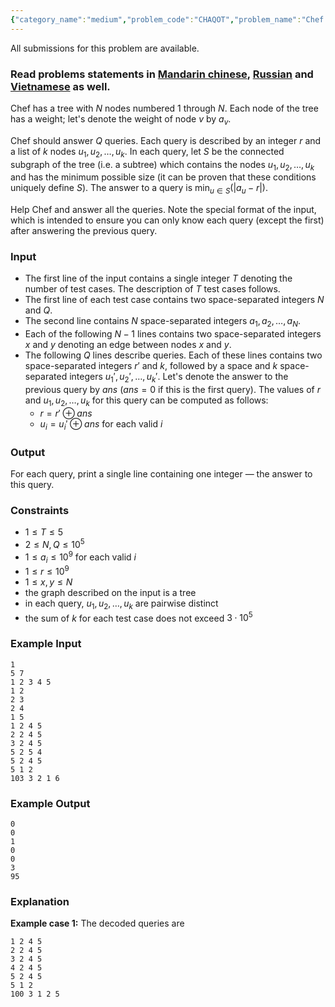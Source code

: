 ```yaml
---
{"category_name":"medium","problem_code":"CHAQOT","problem_name":"Chef and Queries on a Tree","languages_supported":{"0":"C","1":"CPP14","2":"JAVA","3":"PYTH","4":"PYTH 3.6","5":"PYPY","6":"CS2","7":"PAS fpc","8":"PAS gpc","9":"RUBY","10":"PHP","11":"GO","12":"NODEJS","13":"HASK","14":"rust","15":"SCALA","16":"swift","17":"D","18":"PERL","19":"FORT","20":"WSPC","21":"ADA","22":"CAML","23":"ICK","24":"BF","25":"ASM","26":"CLPS","27":"PRLG","28":"ICON","29":"SCM qobi","30":"PIKE","31":"ST","32":"NICE","33":"LUA","34":"BASH","35":"NEM","36":"LISP sbcl","37":"LISP clisp","38":"SCM guile","39":"JS","40":"ERL","41":"TCL","42":"kotlin","43":"PERL6","44":"TEXT","45":"SCM chicken","46":"PYP3","47":"CLOJ","48":"COB","49":"FS"},"max_timelimit":5,"source_sizelimit":50000,"problem_author":"kefaa","problem_tester":null,"date_added":"20-07-2018","tags":{"0":"cook86","1":"dynamic","2":"hard","3":"kefaa","4":"lca","5":"persistence","6":"segment"},"editorial_url":"https://discuss.codechef.com/problems/CHAQOT","time":{"view_start_date":1532284205,"submit_start_date":1532284205,"visible_start_date":1532284205,"end_date":1735669800},"is_direct_submittable":false,"layout":"problem"}
---
```

<span class="solution-visible-txt">All submissions for this problem are available.</span><h3>Read problems statements in <a href="http://www.codechef.com/download/translated/COOK96/mandarin/CHAQOT.pdf" target="_blank">Mandarin chinese</a>, <a href="http://www.codechef.com/download/translated/COOK96/russian/CHAQOT.pdf" target="_blank">Russian</a> and <a href="http://www.codechef.com/download/translated/COOK96/vietnamese/CHAQOT.pdf" target="_blank">Vietnamese</a> as well.</h3>

Chef has a tree with $N$ nodes numbered $1$ through $N$. Each node of the tree has a weight; let's denote the weight of node $v$ by $a_v$.

Chef should answer $Q$ queries. Each query is described by an integer $r$ and a list of $k$ nodes $u_1, u_2, \dots, u_k$. In each query, let $S$ be the connected subgraph of the tree (i.e. a subtree) which contains the nodes $u_1, u_2, \dots, u_k$ and has the minimum possible size (it can be proven that these conditions uniquely define $S$). The answer to a query is $\mathrm{min}_{u \in S}(|a_u - r|)$.

Help Chef and answer all the queries. Note the special format of the input, which is intended to ensure you can only know each query (except the first) after answering the previous query.

### Input
- The first line of the input contains a single integer $T$ denoting the number of test cases. The description of $T$ test cases follows.
- The first line of each test case contains two space-separated integers $N$ and $Q$.
- The second line contains $N$ space-separated integers $a_1, a_2, \dots, a_N$.
- Each of the following $N-1$ lines contains two space-separated integers $x$ and $y$ denoting an edge between nodes $x$ and $y$.
- The following $Q$ lines describe queries. Each of these lines contains two space-separated integers $r'$ and $k$, followed by a space and $k$ space-separated integers $u_1', u_2', \dots, u_k'$. Let's denote the answer to the previous query by $ans$ ($ans=0$ if this is the first query). The values of $r$ and $u_1, u_2, \dots, u_k$ for this query can be computed as follows:
    - $r = r' \oplus ans$
    - $u_i = u_i' \oplus ans$ for each valid $i$

### Output
For each query, print a single line containing one integer — the answer to this query.

### Constraints 
- $1 \le T \le 5$
- $2 \le N, Q \le 10^5$
- $1 \le a_i \le 10^9$ for each valid $i$
- $1 \le r \le 10^9$
- $1 \le x, y \le N$
- the graph described on the input is a tree
- in each query, $u_1, u_2, \dots, u_k$ are pairwise distinct
- the sum of $k$ for each test case does not exceed $3 \cdot 10^5$

### Example Input
```
1
5 7
1 2 3 4 5
1 2
2 3
2 4
1 5
1 2 4 5
2 2 4 5
3 2 4 5
5 2 5 4
5 2 4 5
5 1 2
103 3 2 1 6
```

### Example Output
```
0
0
1
0
0
3
95
```

### Explanation
**Example case 1:** The decoded queries are
```
1 2 4 5
2 2 4 5
3 2 4 5
4 2 4 5
5 2 4 5
5 1 2
100 3 1 2 5
```
